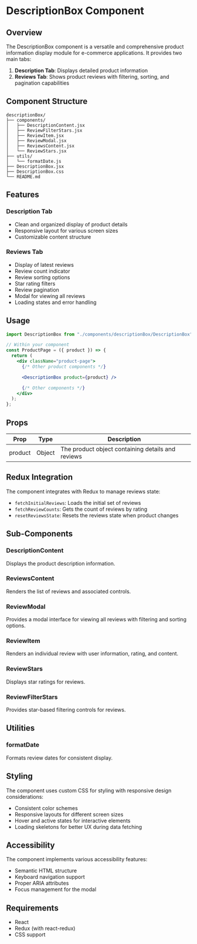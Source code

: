 # DescriptionBox Component

## Overview

The DescriptionBox component is a versatile and comprehensive product information display module for e-commerce applications. It provides two main tabs:

1. **Description Tab**: Displays detailed product information
2. **Reviews Tab**: Shows product reviews with filtering, sorting, and pagination capabilities

## Component Structure

```
descriptionBox/
├── components/
│   ├── DescriptionContent.jsx
│   ├── ReviewFilterStars.jsx
│   ├── ReviewItem.jsx
│   ├── ReviewModal.jsx
│   ├── ReviewsContent.jsx
│   └── ReviewStars.jsx
├── utils/
│   └── formatDate.js
├── DescriptionBox.jsx
├── DescriptionBox.css
└── README.md
```

## Features

### Description Tab

- Clean and organized display of product details
- Responsive layout for various screen sizes
- Customizable content structure

### Reviews Tab

- Display of latest reviews
- Review count indicator
- Review sorting options
- Star rating filters
- Review pagination
- Modal for viewing all reviews
- Loading states and error handling

## Usage

```jsx
import DescriptionBox from "./components/descriptionBox/DescriptionBox";

// Within your component
const ProductPage = ({ product }) => {
  return (
    <div className="product-page">
      {/* Other product components */}

      <DescriptionBox product={product} />

      {/* Other components */}
    </div>
  );
};
```

## Props

| Prop    | Type   | Description                                       |
| ------- | ------ | ------------------------------------------------- |
| product | Object | The product object containing details and reviews |

## Redux Integration

The component integrates with Redux to manage reviews state:

- `fetchInitialReviews`: Loads the initial set of reviews
- `fetchReviewCounts`: Gets the count of reviews by rating
- `resetReviewsState`: Resets the reviews state when product changes

## Sub-Components

### DescriptionContent

Displays the product description information.

### ReviewsContent

Renders the list of reviews and associated controls.

### ReviewModal

Provides a modal interface for viewing all reviews with filtering and sorting options.

### ReviewItem

Renders an individual review with user information, rating, and content.

### ReviewStars

Displays star ratings for reviews.

### ReviewFilterStars

Provides star-based filtering controls for reviews.

## Utilities

### formatDate

Formats review dates for consistent display.

## Styling

The component uses custom CSS for styling with responsive design considerations:

- Consistent color schemes
- Responsive layouts for different screen sizes
- Hover and active states for interactive elements
- Loading skeletons for better UX during data fetching

## Accessibility

The component implements various accessibility features:

- Semantic HTML structure
- Keyboard navigation support
- Proper ARIA attributes
- Focus management for the modal

## Requirements

- React
- Redux (with react-redux)
- CSS support

